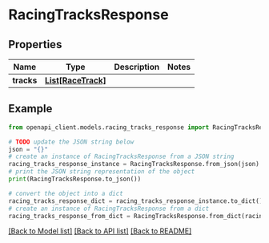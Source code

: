# RacingTracksResponse


## Properties

Name | Type | Description | Notes
------------ | ------------- | ------------- | -------------
**tracks** | [**List[RaceTrack]**](RaceTrack.md) |  | 

## Example

```python
from openapi_client.models.racing_tracks_response import RacingTracksResponse

# TODO update the JSON string below
json = "{}"
# create an instance of RacingTracksResponse from a JSON string
racing_tracks_response_instance = RacingTracksResponse.from_json(json)
# print the JSON string representation of the object
print(RacingTracksResponse.to_json())

# convert the object into a dict
racing_tracks_response_dict = racing_tracks_response_instance.to_dict()
# create an instance of RacingTracksResponse from a dict
racing_tracks_response_from_dict = RacingTracksResponse.from_dict(racing_tracks_response_dict)
```
[[Back to Model list]](../README.md#documentation-for-models) [[Back to API list]](../README.md#documentation-for-api-endpoints) [[Back to README]](../README.md)


